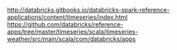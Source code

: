 http://databricks.gitbooks.io/databricks-spark-reference-applications/content/timeseries/index.html
https://github.com/databricks/reference-apps/tree/master/timeseries/scala/timeseries-weather/src/main/scala/com/databricks/apps